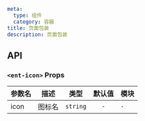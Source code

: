 ```yaml
meta:
  type: 组件
  category: 容器
title: 页面包装
description: 页面包装
```


## API


### `<ent-icon>` Props

|参数名|描述|类型|默认值|模块|
|---|---|---|:---:|---|
|icon|图标名|`string`|`-`|`-`|



